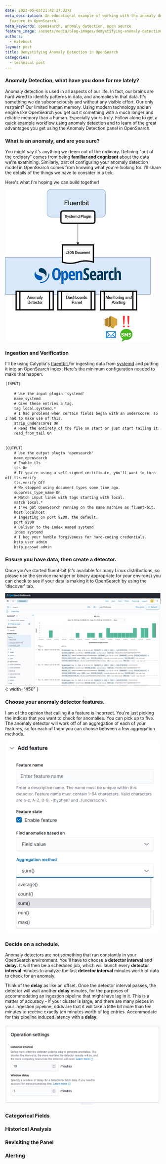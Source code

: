 ```yaml
---
date: 2023-05-05T21:42:27.337Z
meta_description: An educational example of working with the anomaly detection
  feature in OpenSearch.
meta_keywords: opensearch, anomaly detection, open source
feature_image: /assets/media/blog-images/demystifying-anomaly-detection-3-.png
authors:
  - nateboot
layout: post
title: Demystifying Anomaly Detection in OpenSearch
categories:
  - technical-post
---
```

### Anomaly Detection, what have you done for me lately?

Anomaly detection is used in all aspects of our life. In fact, our brains are hard wired to identify patterns in data, and anomalies in that data. It's something we do subconsciously and without any visible effort. Our only restraint? Our limited human memory. Using modern technology and an engine like OpenSearch you get out it something with a much longer and reliable memory than a human. Especially yours truly. Follow along to get a quick example workflow using anomaly detection and to learn of the great advantages you get using the Anomaly Detection panel in OpenSearch. 

### What is an anomaly, and are you sure?

You might say it's anything we deem out of the ordinary.  Defining "out of the ordinary" comes from being **familiar and cognizant** about the data we're examining. Similarly, part of configuring your anomaly detection model in OpenSearch comes from knowing what you're looking for. I'll share the details of the things we have to consider in a tick. 

Here's what I'm hoping we can build together!

![anomaly detection workflow diagram](/assets/media/blog-images/demystifying-anomaly-detection-3-.png "anomaly detection workflow diagram")

### Ingestion and Verification

I'll be using Calyptia's [fluentbit ](https://fluentbit.io/)for ingesting data from [systemd](https://systemd.io) and putting it into an OpenSearch index. Here's the minimum configuration needed to make that happen. 

```
[INPUT]

    # Use the input plugin 'systemd'
    name systemd
    # Give these entries a tag.
    tag local.systemd.*
    # I had problems when certain fields began with an underscore, so I had to make use of this. 
    strip_underscores On
    # Read the entirety of the file on start or just start tailing it.
    read_from_tail On


[OUTPUT]
    # Use the output plugin 'opensearch'
    name opensearch
    # Enable tls
    tls On
    # If you're using a self-signed certificate, you'll want to turn off tls.verify
    tls.verify Off
    # We stopped using document types some time ago. 
    suppress_type_name On
    # Match input lines with tags starting with local.
    match local.*
    # I've got OpenSearch running on the same machine as fluent-bit. 
    host localhost
    # Ingesting on port 9200, the default. 
    port 9200
    # Deliver to the index named systemd
    index systemd
    # I beg your humble forgiveness for hard-coding credentials. 
    http_user admin
    http_passwd admin
```

### Ensure you have data, then create a detector.

Once you've started fluent-bit (it's available for many Linux distributions, so please use the service manager or binary appropriate for your environs) you can check to see if your data is making it to OpenSearch by using the 'discover' tab. 

![opensearch discovery tab](/assets/media/blog-images/discover_tab.png "opensearch discovery tab"){: width="450" }

### Choose your anomaly detector features.

I am of the opinion that calling it a feature is incorrect. You're just picking the indices that you want to check for anomalies. You can pick up to five. The anomaly detector will work off of an aggregation of each of your features, so for each of them you can choose between a few aggregation methods. 

![anomaly detection features](/assets/media/blog-images/anomaly_detection_features.png "anomaly detection features")

### Decide on a schedule.

Anomaly detectors are not something that run constantly in your OpenSearch environment. You'll have to choose a **detector interval** and **delay.** It will then be a scheduled job, which will launch every **detector interval** minutes to analyze the last **detector interval** minutes worth of data to check for an anomaly. 

Think of the **delay** as like an offset. Once the detector interval passes, the detector will wait another **delay** minutes, for the purposes of accommodating an ingestion pipeline that might have lag in it. This is a matter of accuracy - if your cluster is large, and there are many pieces in your ingestion pipeline, odds are that it will take a little bit more than ten minutes to receive exactly ten minutes worth of log entries. Accommodate for this pipeline induced latency with a **delay.**

![anomaly detection window](/assets/media/blog-images/anomaly_detection_time_interval.png "anomaly detection window")

### Categorical Fields

### Historical Analysis

### Revisiting the Panel

### Alerting